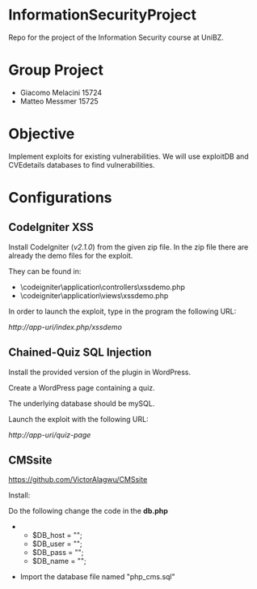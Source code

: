 # InformationSecurityProject
Repo for the project of the Information Security course at UniBZ.

# Group Project
- Giacomo Melacini	15724
- Matteo Messmer      15725

# Objective
Implement exploits for existing vulnerabilities.
We will use exploitDB and CVEdetails databases to find vulnerabilities.

# Configurations

## CodeIgniter XSS

Install CodeIgniter (*v2.1.0*) from the given zip file. In the zip file there are already the demo files for the exploit. 

They can be found in:

- \codeigniter\application\controllers\xssdemo.php
- \codeigniter\application\views\xssdemo.php

In order to launch the exploit, type in the program the following URL:

*http://app-uri/index.php/xssdemo*

## Chained-Quiz SQL Injection

Install the provided version of the plugin in WordPress.

Create a WordPress page containing a quiz.

The underlying database should be mySQL.

Launch the exploit with the following URL:

*http://app-uri/quiz-page*

## CMSsite

https://github.com/VictorAlagwu/CMSsite

Install:

Do the following change the code in the **db.php** 

- - $DB_host = ""; 
  - $DB_user = ""; 
  - $DB_pass = ""; 
  - $DB_name = "";

- Import the database file     named "php_cms.sql"